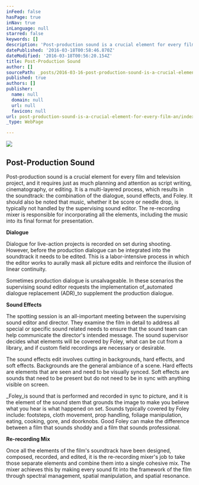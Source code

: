 ```yaml
---
inFeed: false
hasPage: true
inNav: true
inLanguage: null
starred: false
keywords: []
description: 'Post-production sound is a crucial element for every film and television project, and it requires just as much planning and attention as script writing, cinematography, or editing. It is a multi-layered process, which results in the soundtrack: the combination of the dialogue, sound effects, and Foley. It should also be noted that music, whether it be score or needle drop, is typically not handled by the supervising sound editor. The re-recording mixer is responsible for incorporating all the elements, including the music into its final format for presentation.'
datePublished: '2016-03-18T00:58:46.870Z'
dateModified: '2016-03-18T00:56:20.154Z'
title: Post-Production Sound
author: []
sourcePath: _posts/2016-03-16-post-production-sound-is-a-crucial-element-for-every-film-an.md
published: true
authors: []
publisher:
  name: null
  domain: null
  url: null
  favicon: null
url: post-production-sound-is-a-crucial-element-for-every-film-an/index.html
_type: WebPage

---
```

![](https://the-grid-user-content.s3-us-west-2.amazonaws.com/ac3505e8-266a-472f-a80f-067eb4b4872f.png)

## Post-Production Sound

Post-production sound is a crucial element for every film and television project, and it requires just as much planning and attention as script writing, cinematography, or editing. It is a multi-layered process, which results in the soundtrack: the combination of the dialogue, sound effects, and Foley. It should also be noted that music, whether it be score or needle drop, is typically not handled by the supervising sound editor. The re-recording mixer is responsible for incorporating all the elements, including the music into its final format for presentation.

**Dialogue**

Dialogue for live-action projects is recorded on set during shooting. However, before the production dialogue can be integrated into the soundtrack it needs to be edited. This is a labor-intensive process in which the editor works to aurally mask all picture edits and reinforce the illusion of linear continuity.  

Sometimes production dialogue is unsalvageable. In these scenarios the supervising sound editor requests the implementation of_automated dialogue replacement (ADR)_to supplement the production dialogue.

**Sound Effects**

The spotting session is an all-important meeting between the supervising sound editor and director. They examine the film in detail to address all special or specific sound related needs to ensure that the sound team can help communicate the director's intended message. The sound supervisor decides what elements will be covered by Foley, what can be cut from a library, and if custom field recordings are necessary or desirable.

The sound effects edit involves cutting in backgrounds, hard effects, and soft effects. Backgrounds are the general ambiance of a scene. Hard effects are elements that are seen and need to be visually synced. Soft effects are sounds that need to be present but do not need to be in sync with anything visible on screen.

_Foley_is sound that is performed and recorded in sync to picture, and it is the element of the sound stem that grounds the image to make you believe what you hear is what happened on set. Sounds typically covered by Foley include: footsteps, cloth movement, prop handling, foliage manipulation, eating, cooking, gore, and doorknobs. Good Foley can make the difference between a film that sounds shoddy and a film that sounds professional.

**Re-recording Mix**

Once all the elements of the film's soundtrack have been designed, composed, recorded, and edited, it is the re-recording mixer's job to take those separate elements and combine them into a single cohesive mix. The mixer achieves this by making every sound fit into the framework of the film through spectral management, spatial manipulation, and spatial resonance.